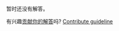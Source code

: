 
暂时还没有解答。

有兴趣[贡献你的解答](https://github.com/BFEdev/BFE.dev-solutions/blob/main/react/useisfirstrender_zh.md)吗? [Contribute guideline](https://github.com/BFEdev/BFE.dev-solutions#how-to-contribute)
